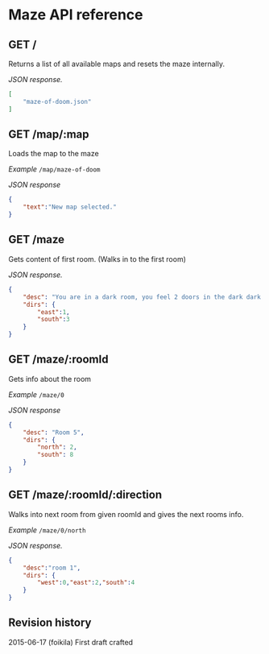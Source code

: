 # Maze API reference


## GET /
Returns a list of all available maps and resets the maze internally.

*JSON response.*
```json
[
    "maze-of-doom.json"
]
```

## GET /map/:map
Loads the map to the maze

*Example* `/map/maze-of-doom`

*JSON response*
```json
{
    "text":"New map selected."
}
```

## GET /maze
Gets content of first room. (Walks in to the first room)

*JSON response.*
```json
{
    "desc": "You are in a dark room, you feel 2 doors in the dark dark room",
    "dirs": {
        "east":1,
        "south":3
    }
}
```

## GET /maze/:roomId
Gets info about the room

*Example* `/maze/0`

*JSON response*
```json
{
    "desc": "Room 5",
    "dirs": {
        "north": 2,
        "south": 8
    }
}
```

## GET /maze/:roomId/:direction
Walks into next room from given roomId and gives the next rooms info.

*Example* `/maze/0/north`

*JSON response.*
```json
{
    "desc":"room 1",
    "dirs": {
        "west":0,"east":2,"south":4
    }
}
```

Revision history
------------------------------

2015-06-17 (foikila) First draft crafted
